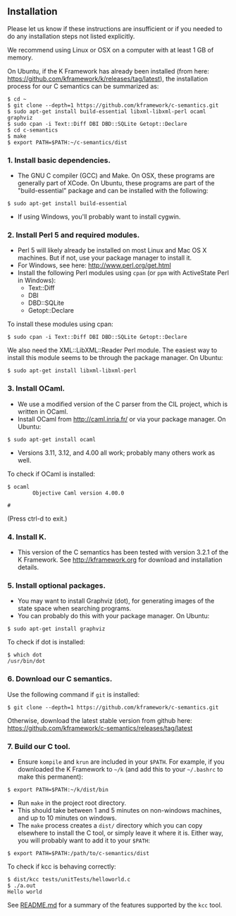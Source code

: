 ## Installation

Please let us know if these instructions are insufficient or if you needed to
do any installation steps not listed explicitly.

We recommend using Linux or OSX on a computer with at least 1 GB of memory.

On Ubuntu, if the K Framework has already been installed (from here:
<https://github.com/kframework/k/releases/tag/latest>), the
installation process for our C semantics can be summarized as:
```
$ cd ~
$ git clone --depth=1 https://github.com/kframework/c-semantics.git
$ sudo apt-get install build-essential libxml-libxml-perl ocaml graphviz
$ sudo cpan -i Text::Diff DBI DBD::SQLite Getopt::Declare
$ cd c-semantics
$ make
$ export PATH=$PATH:~/c-semantics/dist
```

### 1. Install basic dependencies.
- The GNU C compiler (GCC) and Make. On OSX, these programs are generally part
  of XCode. On Ubuntu, these programs are part of the "build-essential" package
  and can be installed with the following:
```
$ sudo apt-get install build-essential
```
- If using Windows, you'll probably want to install cygwin.

### 2. Install Perl 5 and required modules.
- Perl 5 will likely already be installed on most Linux and Mac OS X machines.
  But if not, use your package manager to install it.
- For Windows, see here: <http://www.perl.org/get.html>
- Install the following Perl modules using `cpan` (or `ppm` with ActiveState
  Perl in Windows):
    - Text::Diff
    - DBI
    - DBD::SQLite
    - Getopt::Declare

To install these modules using cpan:
```
$ sudo cpan -i Text::Diff DBI DBD::SQLite Getopt::Declare
```

We also need the XML::LibXML::Reader Perl module. The easiest way to install
this module seems to be through the package manager. On Ubuntu:
```
$ sudo apt-get install libxml-libxml-perl
```

### 3. Install OCaml.
- We use a modified version of the C parser from the CIL project, which is
  written in OCaml.
- Install OCaml from <http://caml.inria.fr/> or via your package manager. On
  Ubuntu:
```
$ sudo apt-get install ocaml
```
- Versions 3.11, 3.12, and 4.00 all work; probably many others work as well.

To check if OCaml is installed:
```
$ ocaml
        Objective Caml version 4.00.0

# 
```

(Press ctrl-d to exit.)

### 4. Install K.
- This version of the C semantics has been tested with version 3.2.1 of the K
  Framework. See <http://kframework.org> for download and installation details.
  
### 5. Install optional packages.
- You may want to install Graphviz (dot), for generating images of the state
  space when searching programs.
- You can probably do this with your package manager. On Ubuntu:
```
$ sudo apt-get install graphviz
```
      
To check if dot is installed:
```
$ which dot
/usr/bin/dot
```

### 6. Download our C semantics.
Use the following command if `git` is installed:
```
$ git clone --depth=1 https://github.com/kframework/c-semantics.git
```
Otherwise, download the latest stable version from github here:
<https://github.com/kframework/c-semantics/releases/tag/latest>

### 7. Build our C tool.
- Ensure `kompile` and `krun` are included in your `$PATH`. For example, if you
  downloaded the K Framework to `~/k` (and add this to your `~/.bashrc` to make
  this permanent):
```
$ export PATH=$PATH:~/k/dist/bin
```
- Run `make` in the project root directory.
- This should take between 1 and 5 minutes on non-windows machines, and up to
  10 minutes on windows.
- The `make` process creates a `dist/` directory which you can copy elsewhere
  to install the C tool, or simply leave it where it is. Either way, you will
  probably want to add it to your `$PATH`:
```
$ export PATH=$PATH:/path/to/c-semantics/dist
```
      
To check if kcc is behaving correctly:
```
$ dist/kcc tests/unitTests/helloworld.c
$ ./a.out 
Hello world
```

See [README.md](README.md) for a summary of the features supported by the `kcc`
tool.

